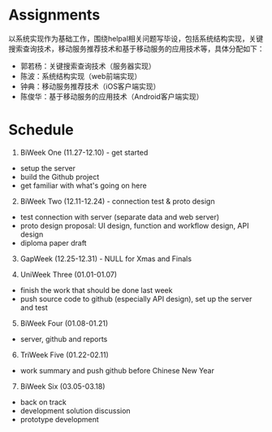 # Assignments

以系统实现作为基础工作，围绕helpal相关问题写毕设，包括系统结构实现，关键搜索查询技术，移动服务推荐技术和基于移动服务的应用技术等，具体分配如下：

* 郭若杨：关键搜索查询技术（服务器实现）
* 陈波：系统结构实现（web前端实现）
* 钟典：移动服务推荐技术（iOS客户端实现）
* 陈俊华：基于移动服务的应用技术（Android客户端实现）

# Schedule

1. BiWeek One (11.27-12.10) - get started

  - setup the server
  - build the Github project
  - get familiar with what's going on here

2. BiWeek Two (12.11-12.24) - connection test & proto design

  - test connection with server (separate data and web server)
  - proto design proposal: UI design, function and workflow design, API design
  - diploma paper draft

3. GapWeek (12.25-12.31) - NULL for Xmas and Finals

4. UniWeek Three (01.01-01.07)

  - finish the work that should be done last week
  - push source code to github (especially API design), set up the server and test
  
5. BiWeek Four (01.08-01.21)
  
  - server, github and reports

6. TriWeek Five (01.22-02.11)

  - work summary and push github before Chinese New Year
 
7. BiWeek Six (03.05-03.18)

  - back on track
  - development solution discussion
  - prototype development
